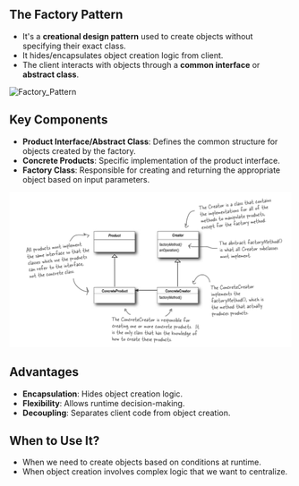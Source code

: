 ## The Factory Pattern
- It's a **creational design pattern**  used to create objects without specifying their exact class.
- It hides/encapsulates object creation logic from client.
- The client interacts with objects through a **common interface** or **abstract class**.

![Factory_Pattern](http://www.plantuml.com/plantuml/proxy?cache=no&src=https://raw.githubusercontent.com/imkulwant/design-patterns/factory/factory/src/main/resources/factory-pattern.puml)

## Key Components
- **Product Interface/Abstract Class**: Defines the common structure for objects created by the factory.
- **Concrete Products**: Specific implementation of the product interface.
- **Factory Class**: Responsible for creating and returning the appropriate object based on input parameters.

![factory-pattern.png](src/main/resources/factory-pattern.png)

## Advantages
- **Encapsulation**: Hides object creation logic.
- **Flexibility**: Allows runtime decision-making.
- **Decoupling**: Separates client code from object creation.

## When to Use It?
- When we need to create objects based on conditions at runtime.
- When object creation involves complex logic that we want to centralize.
